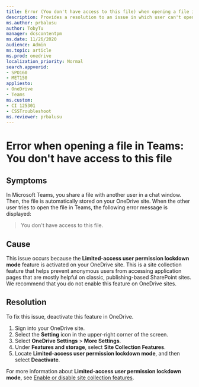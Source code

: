 ```yaml
---
title: Error (You don't have access to this file) when opening a file in Teams
description: Provides a resolution to an issue in which user can't open a file that is automatically stored in OneDrive in Teams. 
ms.author: prbalusu
author: TobyTu
manager: dcscontentpm
ms.date: 11/26/2020
audience: Admin
ms.topic: article
ms.prod: onedrive
localization_priority: Normal
search.appverid:
- SPO160
- MET150
appliesto:
- OneDrive
- Teams
ms.custom: 
- CI 125301
- CSSTroubleshoot 
ms.reviewer: prbalusu
---
```


# Error when opening a file in Teams: You don't have access to this file

## Symptoms

In Microsoft Teams, you share a file with another user in a chat window. Then, the file is automatically stored on your OneDrive site. When the other user tries to open the file in Teams, the following error message is displayed:

> You don't have access to this file.

## Cause

This issue occurs because the **Limited-access user permission lockdown mode** feature is activated on your OneDrive site. This is a site collection feature that helps prevent anonymous users from accessing application pages that are mostly helpful on classic, publishing-based SharePoint sites. We recommend that you do not enable this feature on OneDrive sites.

## Resolution

To fix this issue, deactivate this feature in OneDrive.

1. Sign into your OneDrive site.
2. Select the **Setting** icon in the upper-right corner of the screen.
3. Select **OneDrive Settings** > **More Settings**.
4. Under **Features and storage**, select **Site Collection Features**.
5. Locate **Limited-access user permission lockdown mode**, and then select **Deactivate**.

For more information about **Limited-access user permission lockdown mode**, see [Enable or disable site collection features](https://support.microsoft.com/office/enable-or-disable-site-collection-features-a2f2a5c2-093d-4897-8b7f-37f86d83df04).
